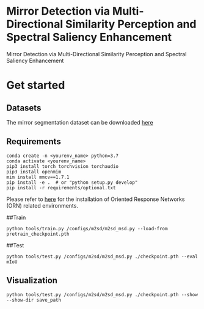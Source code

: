 # Mirror Detection via Multi-Directional Similarity Perception and Spectral Saliency Enhancement
Mirror Detection via Multi-Directional Similarity Perception and Spectral Saliency Enhancement

# Get started
## Datasets
The mirror segmentation dataset can be downloaded [here](https://drive.google.com/drive/folders/1Fj0fIwn-mXI3xTlENiHXjYNLMUBRTZwg?usp=sharing)

## Requirements
```
conda create -n <yourenv_name> python=3.7
conda activate <yourenv_name>
pip3 install torch torchvision torchaudio
pip3 install openmim
mim install mmcv==1.7.1
pip install -e .  # or "python setup.py develop"
pip install -r requirements/optional.txt
```
Please refer to [here](https://github.com/ZhouYanzhao/ORN/tree/pytorch-v2) for the installation of Oriented Response Networks (ORN) related environments.

##Train
```
python tools/train.py /configs/m2sd/m2sd_msd.py --load-from pretrain_checkpoint.pth
```

##Test
```
python tools/test.py /configs/m2sd/m2sd_msd.py ./checkpoint.pth --eval mIoU
```

## Visualization
```
python tools/test.py /configs/m2sd/m2sd_msd.py ./checkpoint.pth --show --show-dir save_path
```
